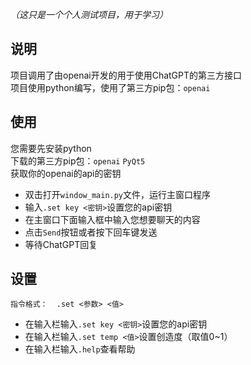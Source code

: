 *（这只是一个个人测试项目，用于学习）*  
## 说明 ##

项目调用了由openai开发的用于使用ChatGPT的第三方接口  
项目使用python编写，使用了第三方pip包：```openai```  

## 使用 ##

您需要先安装python  
下载的第三方pip包：```openai``` ```PyQt5```  
获取你的openai的api的密钥

* 双击打开```window_main.py```文件，运行主窗口程序  
* 输入```.set key <密钥>```设置您的api密钥
* 在主窗口下面输入框中输入您想要聊天的内容
* 点击```Send```按钮或者按下回车键发送
* 等待ChatGPT回复

## 设置 ##

    指令格式：  .set <参数> <值>
* 在输入栏输入```.set key <密钥>```设置您的api密钥
* 在输入栏输入```.set temp <值>```设置创造度（取值0~1）
* 在输入栏输入```.help```查看帮助

